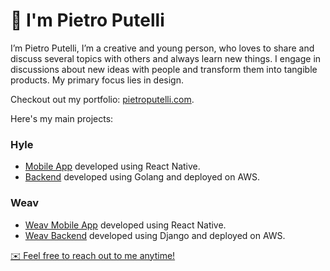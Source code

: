 # 👋 I'm Pietro Putelli

I’m Pietro Putelli, I’m a creative and young person, who loves to share and discuss several topics with others and always learn new things.
I engage in discussions about new ideas with people and transform them into tangible products. My primary focus lies in design.

Checkout out my portfolio: [pietroputelli.com](https://pietroputelli.com).

Here's my main projects:

### Hyle
- [Mobile App](https://github.com/Pietro-Putelli/hyle-mobile-app) developed using React Native.
- [Backend](https://github.com/Pietro-Putelli/hyle-backend) developed using Golang and deployed on AWS.

### Weav
- [Weav Mobile App](https://github.com/Pietro-Putelli/weav-frontend) developed using React Native.
- [Weav Backend](https://github.com/Pietro-Putelli/weav-backend) developed using Django and deployed on AWS.
   
[✉️ Feel free to reach out to me anytime!](mailto:pietro.putelli@gmail.com)
